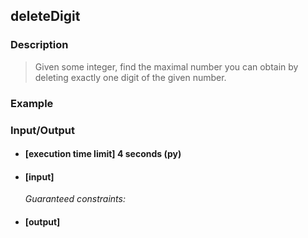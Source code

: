 ## deleteDigit

### Description
> Given some integer, find the maximal number you can obtain by deleting exactly one digit of the given number.

### Example

### Input/Output

* #### [execution time limit] 4 seconds (py)

* #### [input]

 	<i>Guaranteed constraints:</i>

* #### [output]
